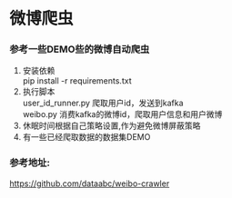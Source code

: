 # 微博爬虫
### 参考一些DEMO些的微博自动爬虫  
1. 安装依赖  
pip install -r requirements.txt  
2. 执行脚本  
    user_id_runner.py  爬取用户id，发送到kafka  
    weibo.py  消费kafka的微博id，爬取用户信息和用户微博  
3. 休眠时间根据自己策略设置,作为避免微博屏蔽策略  
4. 有一些已经爬取数据的数据集DEMO

### 参考地址:  
https://github.com/dataabc/weibo-crawler  